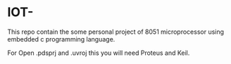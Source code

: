 # IOT-
This repo contain the some personal project of 8051 microprocessor using embedded c programming language.

For Open .pdsprj and .uvroj this you will need Proteus and Keil.

